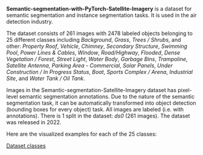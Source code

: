 **Semantic-segmentation-with-PyTorch-Satellite-Imagery** is a dataset for semantic segmentation and instance segmentation tasks. It is used in the air detection industry.

The dataset consists of 261 images with 2478 labeled objects belonging to 25 different classes including *Background*, *Grass*, *Trees / Shrubs*, and other: *Property Roof*, *Vehicle*, *Chimney*, *Secondary Structure*, *Swimming Pool*, *Power Lines & Cables*, *Window*, *Road/Highway*, *Flooded*, *Dense Vegetation / Forest*, *Street Light*, *Water Body*, *Garbage Bins*, *Trampoline*, *Satellite Antenna*, *Parking Area - Commercial*, *Solar Panels*, *Under Construction / In Progress Status*, *Boat*, *Sports Complex / Arena*, *Industrial Site*, and *Water Tank / Oil Tank*.

Images in the Semantic-segmentation-Satellite-Imagery dataset has pixel-level semantic segmentation annotations. Due to the nature of the semantic segmentation task, it can be automatically transformed into object detection (bounding boxes for every object) task. All images are labeled (i.e. with annotations). There is 1 split in the dataset: *ds0* (261 images). The dataset was released in 2022.

Here are the visualized examples for each of the 25 classes:

[Dataset classes](https://github.com/dataset-ninja/semantic-segmentation-satellite-imagery/raw/main/visualizations/classes_preview.webm)
